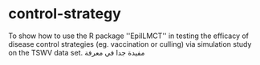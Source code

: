 # control-strategy
To show how to use the R package ''EpiILMCT'' in testing the efficacy of disease control strategies (eg. vaccination or culling) via simulation study on the TSWV data set.
مفيدة جدا في معرفة

